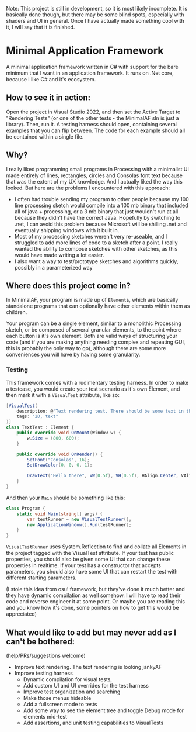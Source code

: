 Note: This project is still in development, so it is most likely incomplete. It is basically done though, but there may be some blind spots, especially with shaders and UI in general. Once I have actually made something cool with it, I will say that it is finished.

# Minimal Application Framework

A minimal application framework written in C# with support for the bare minimum that I want in an application framework. It runs on .Net core, because I like C# and it's ecosystem.

## How to see it in action:

Open the project in Visual Studio 2022, and then set the Active Target to "Rendering Tests" (or one of the other tests - the MinimalAF sln is just a library). Then, run it. A testing harness should open, containing several examples that you can flip between. The code for each example should all be contained within a single file.

## Why?
I really liked programming small programs in Processing with a minimalist UI made entirely of lines, rectangles, circles and Consolas font text because that was the extent of my UX knowledge. And I actually liked the way this looked. But here are the problems I encountered with this approach:
- I often had trouble sending my program to other people because my 100 line processing sketch would compile into a 100 mb binary that included all of java + processing, or a 3 mb binary that just wouldn't run at all because they didn't have the correct Java. Hopefully by switching to .net, I can avoid this problem because Microsoft will be shilling .net and eventually shipping windows with it built in.
- Most of my processing sketches weren't very re-useable, and I struggled to add more lines of code to a sketch after a point. I really wanted the ability to compose sketches with other sketches, as this would have made writing a lot easier.
- I also want a way to test/prototype sketches and algorithms quickly, possibly in a parameterized way
	
## Where does this project come in?

In MinimalAF, your program is made up of `Element`s, which are basically standalone programs that can optionally have other elements within them as children.

Your program can be a single element, similar to a  monolithic Processing sketch, or be composed of several granular elements, to the point where each button is it's own element. Both are valid ways of structuring your code (and if you are making anything needing complex and repeating GUI, this is probably the only way to go), although there are some more conveniences you will have by having some granularity.

### Testing
This framework comes with a rudimentary testing harness. In order to make a testcase, you would create your test scenario as it's own Element, and then mark it with a `VisualTest` attribute, like so:

```c#
[VisualTest(
	description: @"Text rendering test. There should be some text in the center of the screen saying Hello There",
	tags: "2D, text"
)]
class TextTest : Element {
	public override void OnMount(Window w) {
		w.Size = (800, 600);
	}

	public override void OnRender() {
		SetFont("Consolas", 16);
		SetDrawColor(0, 0, 0, 1);

		DrawText("Hello there", VW(0.5f), VH(0.5f), HAlign.Center, VAlign.Center);
	}
}

```

And then your `Main` should be something like this:

```c#
class Program {
	static void Main(string[] args) {
		var testRunner = new VisualTestRunner();
		new ApplicationWindow().Run(testRunner);
	}
}
```

`VisualTestRunner` uses System.Reflection to find and collate all Elements in the project tagged with the VisualTest attribute.
If your test has public properties, you should also be given some UI that can change these properties in realtime.
If your test has a constructor that accepts parameters, you should also have some UI that can restart the test with different starting parameters.

(I stole this idea from osu! framework, but they've done it much better and they have dynamic compilation as well somehow. I will have to read their code and reverse engineer it at some point. Or maybe you are reading this and you know how it's done, some pointers on how to get this would be appreciated)

## What would like to add but may never add as I can't be bothered:
(help/PRs/suggestions welcome)
- Improve text rendering. The text rendering is looking jankyAF
- Improve testing harness
	- Dynamic compilation for visual tests, 
	- Add custom UI and UI overrides for the test harness
	- Improve test organization and searching
	- Make those menus hideable
	- Add a fullscreen mode to tests
	- Add some way to see the element tree and toggle Debug mode for elements mid-test
	- Add assertions, and unit testing capabilities to VisualTests
